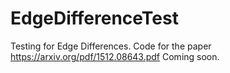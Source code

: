 # EdgeDifferenceTest
Testing for Edge Differences. 
Code for the paper https://arxiv.org/pdf/1512.08643.pdf
Coming soon.
